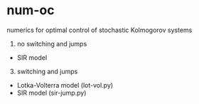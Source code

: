 # num-oc
numerics for optimal control of stochastic Kolmogorov systems

1. no switching and jumps
  - SIR model
3. switching and jumps
  - Lotka-Volterra model (lot-vol.py)
  - SIR model (sir-jump.py)

